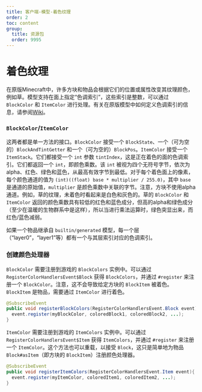 ```yaml
---
title: 客户端-模型-着色纹理
order: 2
toc: content
group:
  title: 资源包
  order: 9995
---
```

着色纹理
=================

在原版Minecraft中，许多方块和物品会根据它们的位置或属性改变其纹理颜色，例如草。模型支持在面上指定“色调索引”，这些索引是整数，可以通过 `BlockColor` 和 `ItemColor` 进行处理。有关在原版模型中如何定义色调索引的信息，请参阅[Wiki][]。

### `BlockColor`/`ItemColor`

这两者都是单一方法的接口。`BlockColor` 接受一个 `BlockState`、一个（可为空的）`BlockAndTintGetter` 和一个（可为空的）`BlockPos`。`ItemColor` 接受一个 `ItemStack`。它们都接受一个 `int` 参数 `tintIndex`，这是正在着色的面的色调索引。它们都返回一个 `int`，即颜色乘数。该 `int` 被视为四个无符号字节，依次为alpha、红色、绿色和蓝色，从最高有效字节到最低。对于每个着色面上的像素，每个颜色通道的值为 `(int)((float) base * multiplier / 255.0)`，其中 `base` 是通道的原始值，`multiplier` 是颜色乘数中关联的字节。注意，方块不使用alpha通道。例如，草的纹理，未着色时看起来是白色和灰色的。草的 `BlockColor` 和 `ItemColor` 返回的颜色乘数具有较低的红色和蓝色成分，但高的alpha和绿色成分（至少在温暖的生物群系中是这样），所以当进行乘法运算时，绿色突显出来，而红色/蓝色减弱。

如果一个物品继承自 `builtin/generated` 模型，每一个层（“layer0”，“layer1”等）都有一个与其层索引对应的色调索引。

### 创建颜色处理器

`BlockColor` 需要注册到游戏的 `BlockColors` 实例中。可以通过 `RegisterColorHandlersEvent$Block` 获得 `BlockColors`，并通过 `#register` 来注册一个 `BlockColor`。注意，这不会导致给定方块的 `BlockItem` 被着色。`BlockItem` 是物品，需要通过 `ItemColor` 进行着色。

```java
@SubscribeEvent
public void registerBlockColors(RegisterColorHandlersEvent.Block event){
  event.register(myBlockColor, coloredBlock1, coloredBlock2, ...);
}
```

`ItemColor` 需要注册到游戏的 `ItemColors` 实例中。可以通过 `RegisterColorHandlersEvent$Item` 获得 `ItemColors`，并通过 `#register` 来注册一个 `ItemColor`。这个方法也可以重载，以接受 `Block`，这只是简单地为物品 `Block#asItem`（即方块的 `BlockItem`）注册颜色处理器。

```java
@SubscribeEvent
public void registerItemColors(RegisterColorHandlersEvent.Item event){
  event.register(myItemColor, coloredItem1, coloredItem2, ...);
}
```

[Wiki]: https://minecraft.wiki/w/Tutorials/Models#Block_models